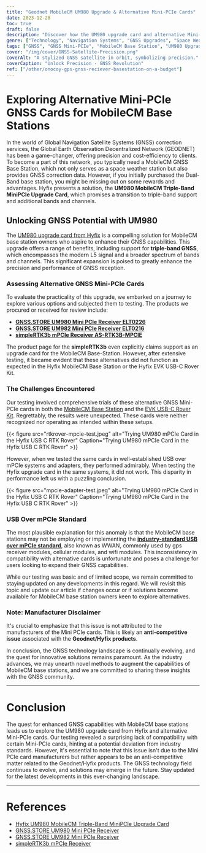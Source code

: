 ```yaml
---
title: "Geodnet MobileCM UM980 Upgrade & Alternative Mini-PCIe Cards"
date: 2023-12-28
toc: true
draft: false
description: "Discover how the UM980 upgrade card and alternative Mini-PCIe cards can supercharge your GNSS capabilities. Are MobileCM Base Stations ready for a revolution?"
genre: ["Technology", "Navigation Systems", "GNSS Upgrades", "Space Weather Stations", "Alternative GNSS Cards", "Hyfix UM980", "GNSS Reception", "Geodnet Solutions", "Satellite Technology", "Precision Positioning"]
tags: ["GNSS", "GNSS Mini-PCIe", "MobileCM Base Station", "UM980 Upgrade Card", "GNSS Correction Services", "Triple-Band GNSS", "Hyfix", "Global Navigation Satellite Systems", "USB over mPCIe", "Geodnet", "Space Weather Station", "GNSS Reception", "Alternative GNSS Cards", "Technology Solutions", "Hyfix Products", "GNSS Upgrade", "Satellite Signals", "Precision Positioning", "GNSS Testing", "Industry Standards", "Anti-Competitive Issue", "GNSS Mini-PCIe Compatibility", "UM980 Review", "Hyfix UM980 Upgrade", "GNSS Technology Landscape", "Hyfix UM980 Compatibility", "MobileCM Base Station Upgrade", "Geodnet Challenges", "GNSS Mini-PCIe Cards", "MobileCM Base Station Testing"]
cover: "/img/cover/GNSS-Satellite-Precision.png"
coverAlt: "A stylized GNSS satellite in orbit, symbolizing precision."
coverCaption: "Unlock Precision - GNSS Revolution"
ref: ["/other/onocoy-gps-gnss-reciever-basestation-on-a-budget"]
---
```


# Exploring Alternative Mini-PCIe GNSS Cards for MobileCM Base Stations

In the world of Global Navigation Satellite Systems (GNSS) correction services, the Global Earth Observation Decentralized Network (GEODNET) has been a game-changer, offering precision and cost-efficiency to clients. To become a part of this network, you typically need a MobileCM GNSS Base Station, which not only serves as a space weather station but also provides GNSS correction data. However, if you initially purchased the Dual-Band base station, you might be missing out on some rewards and advantages. Hyfix presents a solution, the **UM980 MobileCM Triple-Band MiniPCIe Upgrade Card**, which promises a transition to triple-band support and additional bands and channels. 

## Unlocking GNSS Potential with UM980

The [UM980 upgrade card from Hyfix](https://hyfix.ai/products/mobilecm-triple-band-minipcie-upgrade-card) is a compelling solution for MobileCM base station owners who aspire to enhance their GNSS capabilities. This upgrade offers a range of benefits, including support for **triple-band GNSS**, which encompasses the modern L5 signal and a broader spectrum of bands and channels. This significant expansion is poised to greatly enhance the precision and performance of GNSS reception.

### Assessing Alternative GNSS Mini-PCIe Cards

To evaluate the practicality of this upgrade, we embarked on a journey to explore various options and subjected them to testing. The products we procured or received for review include:

- **[GNSS.STORE UM980 Mini PCIe Receiver ELT0226](https://gnss.store/unicore-gnss-modules/251-elt0226.html)**
- **[GNSS.STORE UM982 Mini PCIe Receiver ELT0216](https://gnss.store/um982-gnss-modules/243-elt0216.html)**
- **[simpleRTK3b mPCIe Receiver AS-RTK3B-MPCIE](https://www.ardusimple.com/product/simplertk3b-mpcie-septentrio-mosaic/)**

The product page for the **simpleRTK3b** even explicitly claims support as an upgrade card for the MobileCM Base-Station. However, after extensive testing, it became evident that these alternatives did not function as expected in the Hyfix MobileCM Base Station or the Hyfix EVK USB-C Rover Kit.

### The Challenges Encountered

Our testing involved comprehensive trials of these alternative GNSS Mini-PCIe cards in both the [MobileCM Base Station](https://hyfix.ai/products/mobilecm-space-weather-station) and the [EVK USB-C Rover Kit](https://hyfix.ai/products/evk-usb-c-rover-kit). Regrettably, the results were unexpected. These cards were neither recognized nor operating as intended within these setups.

{{< figure src="rtkrover-mpcie-test.jpeg" alt="Trying UM980 mPCIe Card in the Hyfix USB C RTK Rover" Caption="Trying UM980 mPCIe Card in the Hyfix USB C RTK Rover" >}}

However, when we tested the same cards in well-established USB over mPCIe systems and adapters, they performed admirably. When testing the Hyfix upgrade card in the same systems, it did not work. This disparity in performance left us with a puzzling conclusion.

{{< figure src="mpcie-adapter-test.jpeg" alt="Trying UM980 mPCIe Card in the Hyfix USB C RTK Rover" Caption="Trying UM980 mPCIe Card in the Hyfix USB C RTK Rover" >}}

### USB Over mPCIe Standard

The most plausible explanation for this anomaly is that the MobileCM base stations may not be employing or implementing the [**industry-standard USB over mPCIe standard**](https://en.wikipedia.org/wiki/PCI_Express), also known as WWAN, commonly used by gps receiver modules, cellular modules, and wifi modules. This inconsistency in compatibility with alternative cards is unfortunate and poses a challenge for users looking to expand their GNSS capabilities.

While our testing was basic and of limited scope, we remain committed to staying updated on any developments in this regard. We will revisit this topic and update our article if changes occur or if solutions become available for MobileCM base station owners keen to explore alternatives.

### Note: Manufacturer Disclaimer

It's crucial to emphasize that this issue is not attributed to the manufacturers of the Mini PCIe cards. This is likely an **anti-competitive issue** associated with the **Geodnet/Hyfix products**.

In conclusion, the GNSS technology landscape is continually evolving, and the quest for innovative solutions remains paramount. As the industry advances, we may unearth novel methods to augment the capabilities of MobileCM base stations, and we are committed to sharing these insights with the GNSS community.

______

# Conclusion

The quest for enhanced GNSS capabilities with MobileCM base stations leads us to explore the UM980 upgrade card from Hyfix and alternative Mini-PCIe cards. Our testing revealed a surprising lack of compatibility with certain Mini-PCIe cards, hinting at a potential deviation from industry standards. However, it's essential to note that this issue isn't due to the Mini PCIe card manufacturers but rather appears to be an anti-competitive matter related to the Geodnet/Hyfix products. The GNSS technology field continues to evolve, and solutions may emerge in the future. Stay updated for the latest developments in this ever-changing landscape.

______

# References

- [Hyfix UM980 MobileCM Triple-Band MiniPCIe Upgrade Card](https://hyfix.ai/products/mobilecm-triple-band-minipcie-upgrade-card)
- [GNSS.STORE UM980 Mini PCIe Receiver](https://gnss.store/unicore-gnss-modules/251-elt0226.html)
- [GNSS.STORE UM982 Mini PCIe Receiver](https://gnss.store/um982-gnss-modules/243-elt0216.html)
- [simpleRTK3b mPCIe Receiver](https://www.ardusimple.com/product/simplertk3b-mpcie-septentrio-mosaic/)

